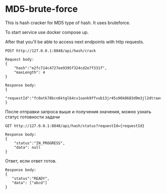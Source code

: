 # MD5-brute-force
This is hash cracker for MD5 type of hash. It uses bruteforce.

To start service use docker compose up.

After that you'll be able to access next endpoints with http requests.
```
POST http://127.0.0.1:8848/api/hash/crack
```
```
Request body:
{
    "hash":"e2fc714c4727ee9395f324cd2e7f331f", 
    "maxLength": 4
}
```
```
Response body:
{
    "requestId":"fc0atk78bcn6ktgl64cv1oank9ffvub13jr45s96k0683d9m3jl2dtraevsjb7le"
}
```
После отправки запроса выше и получения значения, можно узнать статус готовности задачи
```
GET http://127.0.0.1:8848/api/hash/status?requestId={requestId}
```
```
Response body:
{
    "status":"IN_PROGRESS",
    "data": null
}
```
Ответ,  если ответ готов.
```
Response body:
{
   "status":"READY",
   "data": ["abcd"]
}
```
